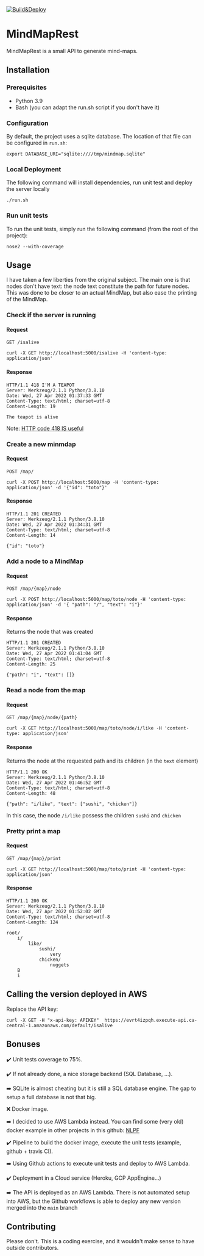 [![Build&Deploy](https://github.com/TheSadlig/MindMapRest/actions/workflows/main.yml/badge.svg)](https://github.com/TheSadlig/MindMapRest/actions/workflows/main.yml)
# MindMapRest

MindMapRest is a small API to generate mind-maps.


## Installation

### Prerequisites
* Python 3.9
* Bash (you can adapt the run.sh script if you don't have it)

### Configuration
By default, the project uses a sqlite database. The location of that file can be configured in `run.sh`:
```
export DATABASE_URI="sqlite:////tmp/mindmap.sqlite"
```

### Local Deployment
The following command will install dependencies, run unit test and deploy the server locally

```
./run.sh
```

### Run unit tests
To run the unit tests, simply run the following command (from the root of the project):
```
nose2 --with-coverage
```

## Usage
I have taken a few liberties from the original subject. The main one is that nodes don't have text: the node text constitute the path for future nodes. This was done to be closer to an actual MindMap, but also ease the printing of the MindMap.
### Check if the server is running
#### Request
`GET /isalive`
```
curl -X GET http://localhost:5000/isalive -H 'content-type: application/json'
```
#### Response
```
HTTP/1.1 418 I'M A TEAPOT
Server: Werkzeug/2.1.1 Python/3.8.10
Date: Wed, 27 Apr 2022 01:37:33 GMT
Content-Type: text/html; charset=utf-8
Content-Length: 19

The teapot is alive
```
Note: [HTTP code 418 IS useful](https://developer.mozilla.org/en-US/docs/Web/HTTP/Status/418)

### Create a new minmdap
#### Request
`POST /map/`
```
curl -X POST http://localhost:5000/map -H 'content-type: application/json' -d '{"id": "toto"}'
```
#### Response
```
HTTP/1.1 201 CREATED
Server: Werkzeug/2.1.1 Python/3.8.10
Date: Wed, 27 Apr 2022 01:34:31 GMT
Content-Type: text/html; charset=utf-8
Content-Length: 14

{"id": "toto"}
```

### Add a node to a MindMap
#### Request
`POST /map/{map}/node`
```
curl -X POST http://localhost:5000/map/toto/node -H 'content-type: application/json' -d '{ "path": "/", "text": "i"}'
```
#### Response
Returns the node that was created
```
HTTP/1.1 201 CREATED
Server: Werkzeug/2.1.1 Python/3.8.10
Date: Wed, 27 Apr 2022 01:41:04 GMT
Content-Type: text/html; charset=utf-8
Content-Length: 25

{"path": "i", "text": []}
```

### Read a node from the map
#### Request
`GET /map/{map}/node/{path}`
```
curl -X GET http://localhost:5000/map/toto/node/i/like -H 'content-type: application/json'
```

#### Response
Returns the node at the requested path and its children (in the `text` element)
```
HTTP/1.1 200 OK
Server: Werkzeug/2.1.1 Python/3.8.10
Date: Wed, 27 Apr 2022 01:46:52 GMT
Content-Type: text/html; charset=utf-8
Content-Length: 48

{"path": "i/like", "text": ["sushi", "chicken"]}
```
In this case, the node `/i/like` possess the children `sushi` and `chicken`

### Pretty print a map
#### Request
`GET /map/{map}/print`
```
curl -X GET http://localhost:5000/map/toto/print -H 'content-type: application/json'
```
#### Response
```
HTTP/1.1 200 OK
Server: Werkzeug/2.1.1 Python/3.8.10
Date: Wed, 27 Apr 2022 01:52:02 GMT
Content-Type: text/html; charset=utf-8
Content-Length: 124

root/
    i/
        like/
            sushi/
                very
            chicken/
                nuggets
    B
    i
```
## Calling the version deployed in AWS
Replace the API key:
```
curl -X GET -H "x-api-key: APIKEY"  https://evrt4izpqh.execute-api.ca-central-1.amazonaws.com/default/isalive
```

## Bonuses
:heavy_check_mark: Unit tests coverage to 75%.

:heavy_check_mark: If not already done, a nice storage backend (SQL Database, ...).

:arrow_right: SQLite is almost cheating but it is still a SQL database engine. The gap to setup a full database is not that big.

:x: Docker image.

:arrow_right: I decided to use AWS Lambda instead. You can find some (very old) docker example in other projects in this github: [NLPF](https://github.com/TheSadlig/NLPF)

:heavy_check_mark: Pipeline to build the docker image, execute the unit tests (example, github + travis CI).

:arrow_right: Using Github actions to execute unit tests and deploy to AWS Lambda.

:heavy_check_mark: Deployment in a Cloud service (Heroku, GCP AppEngine...)

:arrow_right: The API is deployed as an AWS Lambda. There is not automated setup into AWS, but the Github workflows is able to deploy any new version merged into the `main` branch

## Contributing
Please don't. This is a coding exercise, and it wouldn't make sense to have outside contributors.